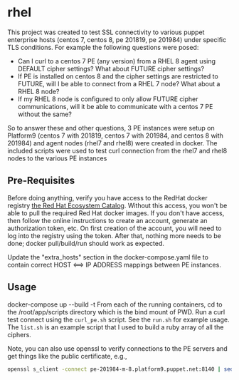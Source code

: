 # rhel

This project was created to test SSL connectivity to various puppet enterprise hosts (centos 7, centos 8, pe 201819, pe 201984) under specific TLS conditions.  For example the following questions were posed:

* Can I curl to a centos 7 PE (any version) from a RHEL 8 agent using DEFAULT cipher settings?  What about FUTURE cipher settings?
* If PE is installed on centos 8 and the cipher settings are restricted to FUTURE, will I be able to connect from a RHEL 7 node?  What about a RHEL 8 node?
* If my RHEL 8 node is configured to only allow FUTURE cipher communications, will it be able to communicate with a centos 7 PE without the same?

So to answer these and other questions, 3 PE instances were setup on Platform9 (centos 7 with 201819, centos 7 with 201984, and centos 8 with 201984) and agent nodes (rhel7 and rhel8) were created in docker.  The included scripts were used to test curl connection from the rhel7 and rhel8 nodes to the various PE instances 

## Pre-Requisites

Before doing anything, verify you have access to the RedHat docker registry [the Red Hat Ecosystem Catalog](https://catalog.redhat.com/software/containers/search).  Without this access, you won't be able to pull the required Red Hat docker images.  If you don't have access, then follow the online instructions to create an account, generate an authorization token, etc.  On first creation of the account, you will need to log into the registry using the token.  After that, nothing more needs to be done; docker pull/build/run should work as expected.

Update the "extra_hosts" section in the docker-compose.yaml file to contain correct HOST <==> IP ADDRESS mappings between PE instances.

## Usage

docker-compose up --build -t
From each of the running containers, cd to the /root/app/scripts directory which is the bind mount of PWD.
Run a curl test connect using the ``curl_pe.sh`` script.  See the ``run.sh`` for example usage.  The ``list.sh`` is an example script that I used to build a ruby array of all the ciphers.

Note, you can also use openssl to verify connections to the PE servers and get things like the public certificate, e.g.,


```bash
openssl s_client -connect pe-201984-m-8.platform9.puppet.net:8140 | sed -ne '/-BEGIN CERTIFICATE-/,/-END CERTIFICATE-/p'
```
